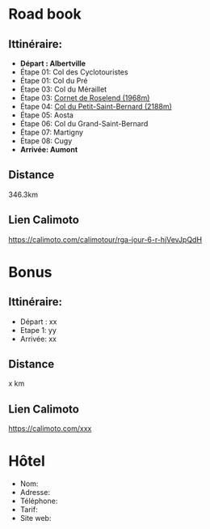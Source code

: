 # Road book

## Ittinéraire:
- **Départ : Albertville**
- Étape 01: Col des Cyclotouristes
- Étape 01: Col du Pré
- Étape 03: Col du Méraillet
- Étape 03: [Cornet de Roselend (1968m)](https://www.routedesgrandesalpes.com/grands-cols/cormet-de-roselend)
- Étape 04: [Col du Petit-Saint-Bernard (2188m)](https://www.routedesgrandesalpes.com/grands-cols/le-col-du-petit-saint-bernard) 
- Étape 05: Aosta
- Étape 06: Col du Grand-Saint-Bernard
- Étape 07: Martigny
- Étape 08: Cugy
- **Arrivée: Aumont**

## Distance
346.3km

## Lien Calimoto
https://calimoto.com/calimotour/rga-jour-6-r-hjVevJpQdH

# Bonus
## Ittinéraire:

- Départ : xx
- Etape 1: yy
- Arrivée: xx

## Distance
x km

## Lien Calimoto
https://calimoto.com/xxx

# Hôtel
- Nom:
- Adresse:
- Téléphone:
- Tarif:
- Site web: